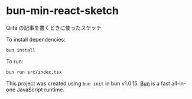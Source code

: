 # bun-min-react-sketch

Qiita の記事を書くときに使ったスケッチ

To install dependencies:

```bash
bun install
```

To run:

```bash
bun run src/index.tsx
```

This project was created using `bun init` in bun v1.0.15. [Bun](https://bun.sh) is a fast all-in-one JavaScript runtime.
